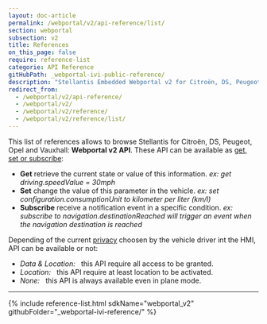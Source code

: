 ```yaml
---
layout: doc-article
permalink: /webportal/v2/api-reference/list/
section: webportal
subsection: v2
title: References
on_this_page: false
require: reference-list
categorie: API Reference
gitHubPath: _webportal-ivi-public-reference/
description: "Stellantis Embedded Webportal v2 for Citroën, DS, Peugeot, Opel and Vauxhall, API Reference: list of API available functions & events."
redirect_from:
  - /webportal/v2/api-reference/
  - /webportal/v2/
  - /webportal/v2/reference/
  - /webportal/v2/reference/list/
---
```



<div class="notification page-disclaimer">
   This list of references allows to browse Stellantis for Citroën, DS, Peugeot, Opel and Vauxhall: <strong>Webportal v2 API</strong>. These API can be available as  <a href="{{site.baseurl}}/webportal/v2/quickstart/get-set-subscribe/#article">get, set or subscribe</a>:
  <ul>
    <li>
      <strong>Get</strong> 
      retrieve the current state or value of this information. <em> ex: get driving.speedValue = 30mph</em>
    </li>
    <li>
      <strong>Set</strong> 
      change the value of this parameter in the vehicle.<em> ex: set configuration.consumptionUnit to kilometer per liter (km/l)</em>
    </li>
    <li>
      <strong>Subscribe</strong>
      receive a notification event in a specific condition.<em> ex: subscribe to navigation.destinationReached will trigger an event when the navigation destination is reached</em>
    </li>
  </ul>
  Depending of the current <a href="{{site.baseurl}}/webportal/v2/overview/privacy/#article">privacy</a> choosen by the vehicle driver int the HMI, API can be available or not:
  <ul>
    <li>
      <em>
        <span class="icon is-white">
          <i class="fas fa-long-arrow-alt-down" style="font-size: .9rem;"></i>
          <i class="fas fa-long-arrow-alt-up" style="font-size: .9rem;"></i>
        </span>
        <span>
          Data &amp;
        </span>
        <span class="icon is-white" style="font-size: .9rem;">
          <i class="fas fa-map-marker-alt"></i>
        </span>
        <span>
          Location:
        </span>
      </em>  
      &nbsp; this API require all access to be granted.
    </li>
    <li>
      <em>
        <span class="icon is-white" style="font-size: .9rem;">
          <i class="fas fa-map-marker-alt"></i>
        </span>
        <span>
          Location:
        </span>
      </em>  
      &nbsp; this API require at least location to be activated.
    </li>
    <li>
      <em>
        None:
      </em>
      &nbsp; this API is always available even in plane mode.
    </li>
  </ul>
</div>
<hr>

{% include reference-list.html 
sdkName="webportal_v2"  githubFolder="_webportal-ivi-reference/"
%}